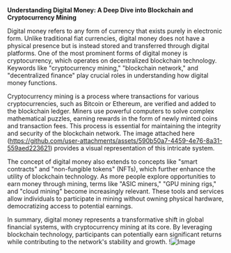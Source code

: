 **Understanding Digital Money: A Deep Dive into Blockchain and Cryptocurrency Mining**

Digital money refers to any form of currency that exists purely in electronic form. Unlike traditional fiat currencies, digital money does not have a physical presence but is instead stored and transferred through digital platforms. One of the most prominent forms of digital money is cryptocurrency, which operates on decentralized blockchain technology. Keywords like "cryptocurrency mining," "blockchain network," and "decentralized finance" play crucial roles in understanding how digital money functions.

Cryptocurrency mining is a process where transactions for various cryptocurrencies, such as Bitcoin or Ethereum, are verified and added to the blockchain ledger. Miners use powerful computers to solve complex mathematical puzzles, earning rewards in the form of newly minted coins and transaction fees. This process is essential for maintaining the integrity and security of the blockchain network. The image attached here (https://github.com/user-attachments/assets/590b50a7-4459-4e76-8a31-559aed223621) provides a visual representation of this intricate system.

The concept of digital money also extends to concepts like "smart contracts" and "non-fungible tokens" (NFTs), which further enhance the utility of blockchain technology. As more people explore opportunities to earn money through mining, terms like "ASIC miners," "GPU mining rigs," and "cloud mining" become increasingly relevant. These tools and services allow individuals to participate in mining without owning physical hardware, democratizing access to potential earnings.

In summary, digital money represents a transformative shift in global financial systems, with cryptocurrency mining at its core. By leveraging blockchain technology, participants can potentially earn significant returns while contributing to the network's stability and growth. !![Image](https://github.com/user-attachments/assets/057c907c-805e-4310-a052-f5031067f3de)